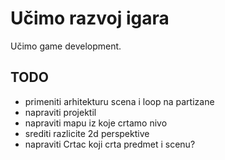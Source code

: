 # Učimo razvoj igara

Učimo game development.

## TODO
- primeniti arhitekturu scena i loop na partizane
- napraviti projektil
- napraviti mapu iz koje crtamo nivo
- srediti razlicite 2d perspektive
- napraviti Crtac koji crta predmet i scenu?
